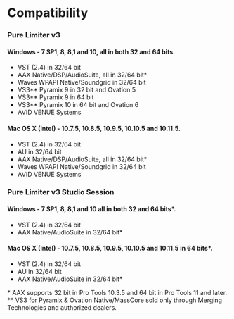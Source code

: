 # Compatibility

### Pure Limiter v3

#### Windows - 7 SP1, 8, 8,1 and 10, all in both 32 and 64 bits.

- VST (2.4) in 32/64 bit
- AAX Native/DSP/AudioSuite, all in 32/64 bit*
- Waves WPAPI Native/Soundgrid in 32/64 bit
- VS3** Pyramix 9 in 32 bit and Ovation 5
- VS3** Pyramix 9 in 64 bit
- VS3** Pyramix 10 in 64 bit and Ovation 6
- AVID VENUE Systems

#### Mac OS X (Intel) - 10.7.5, 10.8.5, 10.9.5, 10.10.5 and 10.11.5.

- VST (2.4) in 32/64 bit
- AU in 32/64 bit
- AAX Native/DSP/AudioSuite, all in 32/64 bit*
- Waves WPAPI Native/Soundgrid in 32/64 bit
- AVID VENUE Systems

### Pure Limiter v3 Studio Session

#### Windows - 7 SP1, 8, 8,1 and 10 all in both 32 and 64 bits*.

- VST (2.4) in 32/64 bit
- AAX Native/AudioSuite in 32/64 bit*

#### Mac OS X (Intel) - 10.7.5, 10.8.5, 10.9.5, 10.10.5 and 10.11.5 in 64 bits*.

- VST (2.4) in 32/64 bit
- AU in 32/64 bit
- AAX Native/AudioSuite in 32/64 bit*

\* AAX supports 32 bit in Pro Tools 10.3.5 and 64 bit in Pro Tools 11 and later.  
\*\* VS3 for Pyramix & Ovation Native/MassCore sold only through Merging Technologies and authorized dealers.


